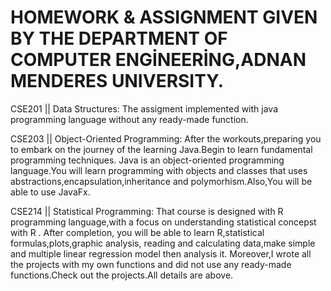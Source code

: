 # HOMEWORK & ASSIGNMENT GIVEN BY THE DEPARTMENT OF COMPUTER ENGİNEERİNG,ADNAN MENDERES UNIVERSITY.

CSE201 || Data Structures: The assigment implemented with java programming language without any ready-made function.

CSE203 || Object-Oriented Programming: After the workouts,preparing you to embark on the journey of the learning Java.Begin to learn fundamental  programming techniques. Java is an object-oriented programming language.You will learn programming with objects and classes that uses abstractions,encapsulation,inheritance and polymorhism.Also,You will be able to use JavaFx.

CSE214 || Statistical Programming: That course is designed with R programming language,with a focus on understanding statistical concepst with R . After completion, you will be able to learn R,statistical formulas,plots,graphic analysis, reading and calculating data,make simple and multiple linear regression model  then analysis it. Moreover,I wrote all the projects with my own functions and did not use any ready-made functions.Check out the projects.All details are above.
